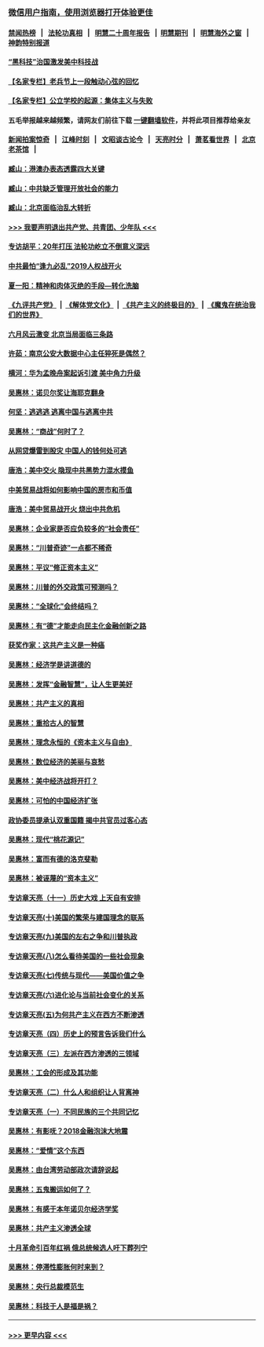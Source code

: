 ### [微信用户指南，使用浏览器打开体验更佳](https://github.com/gfw-breaker/banned-news1/blob/master/indexes/wechat-guide.md?t=0)
#### [禁闻热榜](热点新闻.md?t=0)  &nbsp;&nbsp;|&nbsp;&nbsp; [法轮功真相](https://github.com/gfw-breaker/truth/blob/master/README.md?t=0) &nbsp;&nbsp;|&nbsp;&nbsp; [明慧二十周年报告](https://github.com/gfw-breaker/mh-reports/blob/master/README.md?t=0) &nbsp;&nbsp;|&nbsp;&nbsp;[明慧期刊](https://github.com/gfw-breaker/mh-qikan) &nbsp;&nbsp;|&nbsp;&nbsp; [明慧海外之窗](https://github.com/gfw-breaker/mh-news/blob/master/README.md?t=0) &nbsp;&nbsp;|&nbsp;&nbsp; [神韵特别报道](https://github.com/gfw-breaker/mh-news/blob/master/shenyun.md?t=0)
#### [“黑科技”治国激发美中科技战](../pages/nsc423/n11638056.md?t=02080222) 
#### [【名家专栏】老兵节上一段触动心弦的回忆](../pages/nsc423/n11646016.md?t=02080222) 
#### [【名家专栏】公立学校的起源：集体主义与失败](../pages/nsc423/n11601833.md?t=02080222) 
#### 五毛举报越来越频繁，请网友们前往下载 [一键翻墙软件](https://github.com/gfw-breaker/ssr-accounts)，并将此项目推荐给亲友
#### [新闻拍案惊奇](https://github.com/gfw-breaker/banned-news1/blob/master/pages/link4.md) &nbsp;&nbsp;|&nbsp;&nbsp; [江峰时刻](https://github.com/gfw-breaker/banned-news1/blob/master/pages/link4.md) &nbsp;&nbsp;|&nbsp;&nbsp; [文昭谈古论今](https://github.com/gfw-breaker/banned-news1/blob/master/pages/link4.md) &nbsp;&nbsp;|&nbsp;&nbsp; [天亮时分](https://github.com/gfw-breaker/banned-news1/blob/master/pages/link4.md) &nbsp;&nbsp;|&nbsp;&nbsp; [萧茗看世界](https://github.com/gfw-breaker/banned-news1/blob/master/pages/link4.md) &nbsp;&nbsp;|&nbsp;&nbsp; [北京老茶馆](https://github.com/gfw-breaker/banned-news1/blob/master/pages/link4.md) &nbsp;&nbsp;|&nbsp;&nbsp; 
#### [臧山：港澳办表态透露四大关键](../pages/nsc423/n11421628.md?t=02080222) 
#### [臧山：中共缺乏管理开放社会的能力](../pages/nsc423/n11407457.md?t=02080222) 
#### [臧山：北京面临治乱大转折](../pages/nsc423/n11406895.md?t=02080222) 
#### [>>> 我要声明退出共产党、共青团、少年队 <<<](https://github.com/begood0513/goodnews/blob/master/quit/letter.md) 
#### [专访胡平：20年打压 法轮功屹立不倒意义深远](../pages/nsc423/n11398800.md?t=02080222) 
#### [中共最怕“逢九必乱”2019人权战开火](../pages/nsc423/n11385248.md?t=02080222) 
#### [夏一阳：精神和肉体灭绝的手段—转化洗脑](../pages/nsc423/n11368250.md?t=02080222) 
#### [《九评共产党》](https://github.com/begood0513/9ping.md/blob/master/README.md) &nbsp;|&nbsp; [《解体党文化》](../../../../jtdwh.md/blob/master/README.md)  &nbsp;|&nbsp; [《共产主义的终极目的》](../../../../gczydzjmd.md/blob/master/README.md) &nbsp;|&nbsp; [《魔鬼在统治我们的世界》](../../../../mgztzwmdsj.md/blob/master/README.md) 
#### [六月风云激变 北京当局面临三条路](../pages/nsc423/n11313668.md?t=02080222) 
#### [许茹：南京公安大数据中心主任猝死是偶然？](../pages/nsc423/n11064744.md?t=02080222) 
#### [横河：华为孟晚舟案起诉引渡 美中角力升级](../pages/nsc423/n11027230.md?t=02080222) 
#### [吴惠林：诺贝尔奖让海耶克翻身](../pages/nsc423/n10890049.md?t=02080222) 
#### [何坚：逃逃逃 逃离中国与逃离中共](../pages/nsc423/n10592891.md?t=02080222) 
#### [吴惠林：“商战”何时了？](../pages/nsc423/n10573558.md?t=02080222) 
#### [从网贷爆雷到股灾 中国人的钱何处可逃](../pages/nsc423/n10572800.md?t=02080222) 
#### [唐浩：美中交火 隐现中共黑势力混水摸鱼](../pages/nsc423/n10544040.md?t=02080222) 
#### [中美贸易战将如何影响中国的房市和币值](../pages/nsc423/n10543697.md?t=02080222) 
#### [唐浩：美中贸易战开火 烧出中共危机](../pages/nsc423/n10540126.md?t=02080222) 
#### [吴惠林：企业家是否应负较多的“社会责任”](../pages/nsc423/n10535022.md?t=02080222) 
#### [吴惠林：“川普奇迹”一点都不稀奇](../pages/nsc423/n10512808.md?t=02080222) 
#### [吴惠林：平议“修正资本主义”](../pages/nsc423/n10495724.md?t=02080222) 
#### [吴惠林：川普的外交政策可预测吗？](../pages/nsc423/n10462387.md?t=02080222) 
#### [吴惠林：“全球化”会终结吗？](../pages/nsc423/n10452838.md?t=02080222) 
#### [吴惠林：有“德”才能走向民主化金融创新之路](../pages/nsc423/n10432292.md?t=02080222) 
#### [获奖作家：这共产主义是一种癌](../pages/nsc423/n10431541.md?t=02080222) 
#### [吴惠林：经济学是讲道德的](../pages/nsc423/n10398014.md?t=02080222) 
#### [吴惠林：发挥“金融智慧”，让人生更美好](../pages/nsc423/n10375019.md?t=02080222) 
#### [吴惠林：共产主义的真相](../pages/nsc423/n10351394.md?t=02080222) 
#### [吴惠林：重拾古人的智慧](../pages/nsc423/n10337691.md?t=02080222) 
#### [吴惠林：理念永恒的《资本主义与自由》](../pages/nsc423/n10316274.md?t=02080222) 
#### [吴惠林：数位经济的美丽与哀愁](../pages/nsc423/n10292946.md?t=02080222) 
#### [吴惠林：美中经济战将开打？](../pages/nsc423/n10258825.md?t=02080222) 
#### [吴惠林：可怕的中国经济扩张](../pages/nsc423/n10219147.md?t=02080222) 
#### [政协委员提承认双重国籍 揭中共官员过客心态](../pages/nsc423/n10208809.md?t=02080222) 
#### [吴惠林：现代“桃花源记”](../pages/nsc423/n10185234.md?t=02080222) 
#### [吴惠林：富而有德的洛克斐勒](../pages/nsc423/n10142264.md?t=02080222) 
#### [吴惠林：被诬蔑的“资本主义”](../pages/nsc423/n10124816.md?t=02080222) 
#### [专访章天亮（十一）历史大戏 上天自有安排](../pages/nsc423/n10094905.md?t=02080222) 
#### [专访章天亮(十)美国的繁荣与建国理念的联系](../pages/nsc423/n10094899.md?t=02080222) 
#### [专访章天亮(九)美国的左右之争和川普执政](../pages/nsc423/n10094889.md?t=02080222) 
#### [专访章天亮(八)怎么看待美国的一些社会现象](../pages/nsc423/n10094857.md?t=02080222) 
#### [专访章天亮(七)传统与现代——美国价值之争](../pages/nsc423/n10093140.md?t=02080222) 
#### [专访章天亮(六)进化论与当前社会变化的关系](../pages/nsc423/n10092036.md?t=02080222) 
#### [专访章天亮(五)为何共产主义在西方不断渗透](../pages/nsc423/n10083620.md?t=02080222) 
#### [专访章天亮（四）历史上的预言告诉我们什么](../pages/nsc423/n10083606.md?t=02080222) 
#### [专访章天亮（三）左派在西方渗透的三领域](../pages/nsc423/n10081115.md?t=02080222) 
#### [吴惠林：工会的形成及其功能](../pages/nsc423/n10080633.md?t=02080222) 
#### [专访章天亮（二）什么人和组织让人背离神](../pages/nsc423/n10076637.md?t=02080222) 
#### [专访章天亮（一）不同民族的三个共同记忆](../pages/nsc423/n10074188.md?t=02080222) 
#### [吴惠林：有影呒？2018金融泡沫大地震](../pages/nsc423/n10040534.md?t=02080222) 
#### [吴惠林：“爱情”这个东西](../pages/nsc423/n10019423.md?t=02080222) 
#### [吴惠林：由台湾劳动部政次请辞说起](../pages/nsc423/n9979679.md?t=02080222) 
#### [吴惠林：五鬼搬运如何了？](../pages/nsc423/n9925338.md?t=02080222) 
#### [吴惠林：有感于本年诺贝尔经济学奖](../pages/nsc423/n9871883.md?t=02080222) 
#### [吴惠林：共产主义渗透全球](../pages/nsc423/n9812748.md?t=02080222) 
#### [十月革命引百年红祸 俄总统候选人吁下葬列宁](../pages/nsc423/n9810182.md?t=02080222) 
#### [吴惠林：停滞性膨胀何时来到？](../pages/nsc423/n9764136.md?t=02080222) 
#### [吴惠林：央行总裁模范生](../pages/nsc423/n9728134.md?t=02080222) 
#### [吴惠林：科技于人是福是祸？](../pages/nsc423/n9672982.md?t=02080222) 

----
#### [ >>> 更早内容 <<< ](../indexes/nsc423-earlier.md)
